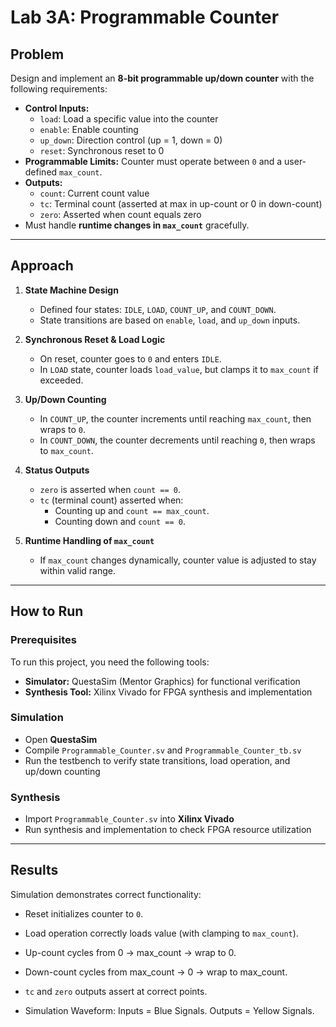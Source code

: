 # Lab 3A: Programmable Counter

## Problem
Design and implement an **8-bit programmable up/down counter** with the following requirements:  
- **Control Inputs:**  
  - `load`: Load a specific value into the counter  
  - `enable`: Enable counting  
  - `up_down`: Direction control (up = 1, down = 0)  
  - `reset`: Synchronous reset to 0  
- **Programmable Limits:** Counter must operate between `0` and a user-defined `max_count`.  
- **Outputs:**  
  - `count`: Current count value  
  - `tc`: Terminal count (asserted at max in up-count or 0 in down-count)  
  - `zero`: Asserted when count equals zero  
- Must handle **runtime changes in `max_count`** gracefully.  

---

## Approach
1. **State Machine Design**  
   - Defined four states: `IDLE`, `LOAD`, `COUNT_UP`, and `COUNT_DOWN`.  
   - State transitions are based on `enable`, `load`, and `up_down` inputs.  

2. **Synchronous Reset & Load Logic**  
   - On reset, counter goes to `0` and enters `IDLE`.  
   - In `LOAD` state, counter loads `load_value`, but clamps it to `max_count` if exceeded.  

3. **Up/Down Counting**  
   - In `COUNT_UP`, the counter increments until reaching `max_count`, then wraps to `0`.  
   - In `COUNT_DOWN`, the counter decrements until reaching `0`, then wraps to `max_count`.  

4. **Status Outputs**  
   - `zero` is asserted when `count == 0`.  
   - `tc` (terminal count) asserted when:  
     - Counting up and `count == max_count`.  
     - Counting down and `count == 0`.  

5. **Runtime Handling of `max_count`**  
   - If `max_count` changes dynamically, counter value is adjusted to stay within valid range.  

---

## How to Run

### Prerequisites
To run this project, you need the following tools:

- **Simulator:** QuestaSim (Mentor Graphics) for functional verification  
- **Synthesis Tool:** Xilinx Vivado for FPGA synthesis and implementation  

### Simulation
- Open **QuestaSim**  
- Compile `Programmable_Counter.sv` and `Programmable_Counter_tb.sv`  
- Run the testbench to verify state transitions, load operation, and up/down counting  

### Synthesis
- Import `Programmable_Counter.sv` into **Xilinx Vivado**  
- Run synthesis and implementation to check FPGA resource utilization  

---

## Results
Simulation demonstrates correct functionality:  

- Reset initializes counter to `0`.  
- Load operation correctly loads value (with clamping to `max_count`).  
- Up-count cycles from 0 → max_count → wrap to 0.  
- Down-count cycles from max_count → 0 → wrap to max_count.  
- `tc` and `zero` outputs assert at correct points.  

- Simulation Waveform:
	Inputs = Blue Signals.
	Outputs = Yellow Signals.



